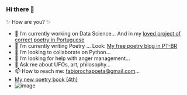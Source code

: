 ### Hi there 👋

✨ How are you? ✨

- 🔭 I’m currently working on Data Science... And in my [loved project of correct poetry in Portuguese](https://poesiaspoemaseversos.com.br/)
- 🌱 I’m currently writing Poetry ... Look: [My free poetry blog in PT-BR](https://poesia-fabio-rocha.blogspot.com/)
- 👯 I’m looking to collaborate on Python...
- 🤔 I’m looking for help with anger management...
- 💬 Ask me about UFOs, art, philosophy...
- 📫 How to reach me: fabiorochapoeta@gmail.com...
- [My new poetry book (4th)](https://poesia-fabio-rocha.blogspot.com/2020/07/o-budismo-e-o-tinder.html)
- ![image](https://2.bp.blogspot.com/-DYrb66cuYqc/XxokPuEL-RI/AAAAAAABDu8/BO_JcVCzYxIGWvPS2fLyuVqKvdv7jeU3wCK4BGAYYCw/s302/capa%2Bbudismo%2Btinder.jpg)
